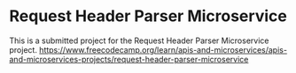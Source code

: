 # Request Header Parser Microservice

This is a submitted project for the Request Header Parser Microservice project. https://www.freecodecamp.org/learn/apis-and-microservices/apis-and-microservices-projects/request-header-parser-microservice
